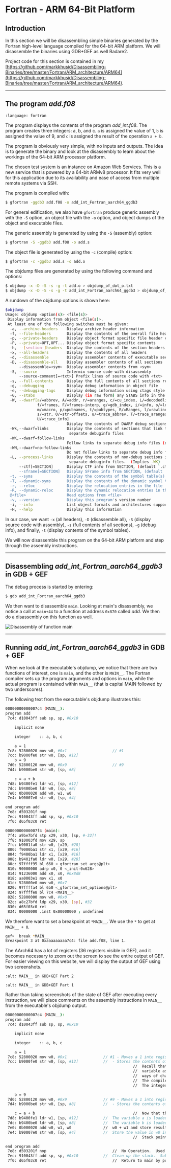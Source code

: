 # Fortran - ARM 64-Bit Platform

## Introduction

In this section we will be disassembling simple binaries generated by the Fortran high-level language compiled for the 64-bit ARM platform. We will disassemble the binaries using GDB+GEF as well Radare2.

Project code for this section is contained in my [https://github.com/markkhusid/Disassembling-Binaries/tree/master/Fortran/ARM_architecture/ARM64](https://github.com/markkhusid/Disassembling-Binaries/tree/master/Fortran/ARM_architecture/ARM64).

---

## The program *add.f08*

```{literalinclude} code/add_int.f08
:language: fortran
```

The program displays the contents of the program *add_int.f08*. The program creates three integers: a, b, and c. `a` is assigned the value of 1, `b` is assigned the value of 9, and `c` is assigned the result of the operation `a + b`.

The program is obviously very simple, with no inputs and outputs. The idea is to generate the binary and look at the disassembly to learn about the workings of the 64-bit ARM processor platform.

The chosen test system is an instance on Amazon Web Services. This is a new service that is powered by a 64-bit ARMv8 processor. It fits very well for this application due to its availability and ease of access from multiple remote systems via SSH.

The program is compiled with:

```bash
$ gfortran -ggdb3 add.f08 -o add_int_Fortran_aarch64_ggdb3
```

For general edification, we also have `gfortran` produce generic assembly with the `-S` option, an object file with the `-o` option, and object dumps of the object and executable files.

The generic assembly is generated by using the `-S` (assembly) option:

```bash
$ gfortran -S -ggdb3 add.f08 -o add.s
```

The object file is generated by using the `-c` (compile) option:

```bash
$ gfortran -c -ggdb3 add.s -o add.o
```

The objdump files are generated by using the following command and options:

```bash
$ objdump -x -D -S -s -g -t add.o > objdump_of_dot_o.txt
$ objdump -x -D -S -s -g -t add_int_Fortran_aarch64_ggdb3 > objdump_of_dot_exe.txt
```

A rundown of the objdump options is shown here:

```bash
$objdump 
Usage: objdump <option(s)> <file(s)>
 Display information from object <file(s)>.
 At least one of the following switches must be given:
  -a, --archive-headers    Display archive header information
  -f, --file-headers       Display the contents of the overall file header
  -p, --private-headers    Display object format specific file header contents
  -P, --private=OPT,OPT... Display object format specific contents
  -h, --[section-]headers  Display the contents of the section headers
  -x, --all-headers        Display the contents of all headers
  -d, --disassemble        Display assembler contents of executable sections
  -D, --disassemble-all    Display assembler contents of all sections
      --disassemble=<sym>  Display assembler contents from <sym>
  -S, --source             Intermix source code with disassembly
      --source-comment[=<txt>] Prefix lines of source code with <txt>
  -s, --full-contents      Display the full contents of all sections requested
  -g, --debugging          Display debug information in object file
  -e, --debugging-tags     Display debug information using ctags style
  -G, --stabs              Display (in raw form) any STABS info in the file
  -W, --dwarf[a/=abbrev, A/=addr, r/=aranges, c/=cu_index, L/=decodedline,
              f/=frames, F/=frames-interp, g/=gdb_index, i/=info, o/=loc,
              m/=macro, p/=pubnames, t/=pubtypes, R/=Ranges, l/=rawline,
              s/=str, O/=str-offsets, u/=trace_abbrev, T/=trace_aranges,
              U/=trace_info]
                           Display the contents of DWARF debug sections
  -Wk,--dwarf=links        Display the contents of sections that link to
                            separate debuginfo files
  -WK,--dwarf=follow-links
                           Follow links to separate debug info files (default)
  -WN,--dwarf=no-follow-links
                           Do not follow links to separate debug info files
  -L, --process-links      Display the contents of non-debug sections in
                            separate debuginfo files.  (Implies -WK)
      --ctf[=SECTION]      Display CTF info from SECTION, (default `.ctf')
      --sframe[=SECTION]   Display SFrame info from SECTION, (default '.sframe')
  -t, --syms               Display the contents of the symbol table(s)
  -T, --dynamic-syms       Display the contents of the dynamic symbol table
  -r, --reloc              Display the relocation entries in the file
  -R, --dynamic-reloc      Display the dynamic relocation entries in the file
  @<file>                  Read options from <file>
  -v, --version            Display this program's version number
  -i, --info               List object formats and architectures supported
  -H, --help               Display this information
```

In our case, we want `-x` (all headers), `-D` (disassemble all), `-S` (display source code with assembly), `-s` (full contents of all sections), `-g` (debug info), and finally, `-t` (display contents of the symbol tables).

We will now disassemble this program on the 64-bit ARM platform and step through the assembly instructions.

---

## Disassembling *add_int_Fortran_aarch64_ggdb3* in GDB + GEF

The debug process is started by entering:

```bash
$ gdb add_int_Fortran_aarch64_ggdb3
```

We then want to disassemble `main`. Looking at main's disassembly, we notice a call at `main+44` to a function at address `0x870` called *add*. We then do a disassembly on this function as well.

![Disassembly of function main](images/running_add_Fortran_aarch64_in_GEF_showing_main.jpg)

---

## Running *add_int_Fortran_aarch64_ggdb3* in GDB + GEF

When we look at the executable's objdump, we notice that there are two functions of interest, one is `main`, and the other is `MAIN__`. The Fortran compiler sets up the program arguments and options in `main`, while the actual program is contained within `MAIN__` (that is capital MAIN followed by two underscores).

The following text from the executable's objdump illustrates this:

```bash
00000000000007c4 (MAIN__):
program add
 7c4: d10043ff sub sp, sp, #0x10

    implicit none

    integer    :: a, b, c

    a = 1
 7c8: 52800020 mov w0, #0x1                    // #1
 7cc: b9000fe0 str w0, [sp, #12]
    b = 9
 7d0: 52800120 mov w0, #0x9                    // #9
 7d4: b9000be0 str w0, [sp, #8]

    c = a + b
 7d8: b9400fe1 ldr w1, [sp, #12]
 7dc: b9400be0 ldr w0, [sp, #8]
 7e0: 0b000020 add w0, w1, w0
 7e4: b90007e0 str w0, [sp, #4]

end program add
 7e8: d503201f nop
 7ec: 910043ff add sp, sp, #0x10
 7f0: d65f03c0 ret

00000000000007f4 (main):
 7f4: a9be7bfd stp x29, x30, [sp, #-32]!
 7f8: 910003fd mov x29, sp
 7fc: b9001fa0 str w0, [x29, #28]
 800: f9000ba1 str x1, [x29, #16]
 804: f9400ba1 ldr x1, [x29, #16]
 808: b9401fa0 ldr w0, [x29, #28]
 80c: 97ffff95 bl 660 <_gfortran_set_args@plt>
 810: 90000000 adrp x0, 0 <_init-0x628>
 814: 91236000 add x0, x0, #0x8d8
 818: aa0003e1 mov x1, x0
 81c: 528000e0 mov w0, #0x7
 820: 97ffffa4 bl 6b0 <_gfortran_set_options@plt>
 824: 97ffffe8 bl 7c4 <MAIN__>
 828: 52800000 mov w0, #0x0
 82c: a8c27bfd ldp x29, x30, [sp], #32
 830: d65f03c0 ret
 834: 00000000 .inst 0x00000000 ; undefined
```

We therefore want to set a breakpoint at `*MAIN__`. We use the `*` to get at `MAIN__ + 0`.

```bash
gef➤  break *MAIN__
Breakpoint 3 at 0xaaaaaaaaa7c4: file add.f08, line 1.
```

The AArch64 has a lot of registers (36 registers visible in GEF), and it becomes necessary to zoom out the screen to see the entire output of GEF. For easier viewing on this website, we will display the output of GEF using two screenshots.

```{image} images/running_add_Fortran_aarch64_in_GEF_showing_MAIN__2.jpg
:alt: MAIN__ in GDB+GEF Part 2
```

```{image} images/running_add_Fortran_aarch64_in_GEF_showing_MAIN__1.jpg
:alt: MAIN__ in GDB+GEF Part 1
```

Rather than taking screenshots of the state of GEF after executing every instruction, we will place comments on the assembly instructions in `MAIN__` from the executable's objdump output.

```bash
00000000000007c4 (MAIN__):
program add
 7c4: d10043ff sub sp, sp, #0x10

    implicit none

    integer    :: a, b, c

    a = 1
 7c8: 52800020 mov w0, #0x1                // #1 - Moves a 1 into register w0
 7cc: b9000fe0 str w0, [sp, #12]           //  - Stores the contents of register w0 into the stack pointer + 12.
                                                        //  Recall that even though the machine is 64 bit, when defining a
                                                        //  variable as an integer, it is 32 bits in size.  In Fortran there are
                                                        //  ways of changing the size of the integer as stored in memory.
                                                        //  The compiler set aside 4x3 = 12 bytes to store these integers.
                                                        //  The integer variable a is at sp + 12.

    b = 9
 7d0: 52800120 mov w0, #0x9                // #9 - Moves a 1 into register w0
 7d4: b9000be0 str w0, [sp, #8]            //  - Stores the contents of register w0 into stack pointer + 8.

    c = a + b                                           //  Now that the stack contains the addends, the machine can perform the operation.
 7d8: b9400fe1 ldr w1, [sp, #12]           //  The variable a is loaded into register w1.
 7dc: b9400be0 ldr w0, [sp, #8]            //  The variable b is loaded into register w0.
 7e0: 0b000020 add w0, w1, w0              //  w0 + w1 and store result into w0
 7e4: b90007e0 str w0, [sp, #4]            //  Store the value in w0 into stack pointer + 4.
                                                        //  Stack pointer + 4 is reserved for the integer variable c.

end program add
 7e8: d503201f nop                             //  No Operation.  Used for 64-bit boundary alignment.
 7ec: 910043ff add sp, sp, #0x10           //  Clean up the stack.  Subtract 16 from the stack pointer.
 7f0: d65f03c0 ret                             //  Return to main by popping the return address off of
```



